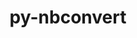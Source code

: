 ---
title: "py-nbconvert"
layout: cache
categories: [package, develop]
meta: {"compilers": ["gcc@=11.1.0", "gcc@=11.4.0", "gcc@=9.4.0", "oneapi@=2024.2.1"], "num_specs": 108, "num_specs_by_stack": {"data-vis-sdk": 9, "e4s": 29, "e4s-neoverse-v2": 14, "e4s-neoverse_v1": 12, "e4s-oneapi": 30, "e4s-power": 5, "root": 108}, "oss": ["ubuntu20.04", "ubuntu22.04"], "platforms": ["linux"], "stacks": ["data-vis-sdk", "e4s", "e4s-neoverse-v2", "e4s-neoverse_v1", "e4s-oneapi", "e4s-power", "root"], "targets": ["neoverse_v1", "neoverse_v2", "ppc64le", "x86_64_v3"], "versions": ["7.14.1", "7.16.4"]}
spec_details: [{"compiler": "oneapi@=2024.2.1", "hash": "353nwojgh4xb32edryozemqead5267wu", "os": "ubuntu22.04", "platform": "linux", "size": "-", "stacks": ["e4s-oneapi", "root"], "target": "x86_64_v3", "variants": ["build_system=python_pip", "+serve"], "versions": ["7.16.4"]}, {"compiler": "oneapi@=2024.2.1", "hash": "36rqorueqk26ugvxvlep74u3q3dfn2zv", "os": "ubuntu22.04", "platform": "linux", "size": "-", "stacks": ["root"], "target": "x86_64_v3", "variants": ["build_system=python_pip", "+serve"], "versions": ["7.16.4"]}, {"compiler": "gcc@=11.4.0", "hash": "3jx5oi7fxuiii23nbjtu6vtx6mnqylno", "os": "ubuntu22.04", "platform": "linux", "size": "-", "stacks": ["e4s", "root"], "target": "x86_64_v3", "variants": ["build_system=python_pip", "+serve"], "versions": ["7.16.4"]}, {"compiler": "oneapi@=2024.2.1", "hash": "3mw7v2xk4xfcnc6uvjgvkbp7or4w3xo6", "os": "ubuntu22.04", "platform": "linux", "size": "-", "stacks": ["root"], "target": "x86_64_v3", "variants": ["build_system=python_pip", "+serve"], "versions": ["7.16.4"]}, {"compiler": "gcc@=11.4.0", "hash": "3noizg5phw7fgjsvchwwc4jlig5ystjh", "os": "ubuntu22.04", "platform": "linux", "size": "-", "stacks": ["root"], "target": "x86_64_v3", "variants": ["build_system=python_pip", "+serve"], "versions": ["7.16.4"]}, {"compiler": "gcc@=11.4.0", "hash": "3qkxggy5t3t5z655gjopuje53rs2l5pv", "os": "ubuntu22.04", "platform": "linux", "size": "-", "stacks": ["e4s", "root"], "target": "x86_64_v3", "variants": ["build_system=python_pip", "+serve"], "versions": ["7.16.4"]}, {"compiler": "gcc@=11.4.0", "hash": "4463y4lv6uv5vvmszxvm5jlwlufkvfk4", "os": "ubuntu22.04", "platform": "linux", "size": "-", "stacks": ["e4s-neoverse_v1", "root"], "target": "neoverse_v1", "variants": ["build_system=python_pip", "+serve"], "versions": ["7.14.1"]}, {"compiler": "gcc@=11.4.0", "hash": "47kyqd7cyauenymscsn4om3rjcqfbz6l", "os": "ubuntu22.04", "platform": "linux", "size": "-", "stacks": ["root"], "target": "x86_64_v3", "variants": ["build_system=python_pip", "+serve"], "versions": ["7.16.4"]}, {"compiler": "gcc@=11.4.0", "hash": "4k3f7acwnkv5bxi36d7ahpo6axwwy4mu", "os": "ubuntu22.04", "platform": "linux", "size": "-", "stacks": ["e4s-neoverse-v2", "root"], "target": "neoverse_v2", "variants": ["build_system=python_pip", "+serve"], "versions": ["7.16.4"]}, {"compiler": "oneapi@=2024.2.1", "hash": "4lpljo2wyaj5qpw27rhoe2xfobxfufdt", "os": "ubuntu22.04", "platform": "linux", "size": "-", "stacks": ["e4s-oneapi", "root"], "target": "x86_64_v3", "variants": ["build_system=python_pip", "+serve"], "versions": ["7.16.4"]}, {"compiler": "gcc@=11.4.0", "hash": "4tb5osusilmym4wprhvnk7gxal35aqc3", "os": "ubuntu22.04", "platform": "linux", "size": "-", "stacks": ["e4s", "root"], "target": "x86_64_v3", "variants": ["build_system=python_pip", "+serve"], "versions": ["7.16.4"]}, {"compiler": "oneapi@=2024.2.1", "hash": "4w3j5oknfri6v7yvgvssdx2xbyoapcj6", "os": "ubuntu22.04", "platform": "linux", "size": "-", "stacks": ["e4s-oneapi", "root"], "target": "x86_64_v3", "variants": ["build_system=python_pip", "+serve"], "versions": ["7.16.4"]}, {"compiler": "gcc@=11.4.0", "hash": "4xzp6ekspq4p5llkdxkw76frruidiotb", "os": "ubuntu22.04", "platform": "linux", "size": "-", "stacks": ["e4s", "root"], "target": "x86_64_v3", "variants": ["build_system=python_pip", "+serve"], "versions": ["7.16.4"]}, {"compiler": "oneapi@=2024.2.1", "hash": "53mvtvawx56u5prlx4i4q42anjpvm6v3", "os": "ubuntu22.04", "platform": "linux", "size": "-", "stacks": ["e4s-oneapi", "root"], "target": "x86_64_v3", "variants": ["build_system=python_pip", "+serve"], "versions": ["7.16.4"]}, {"compiler": "gcc@=11.4.0", "hash": "55cbkn66jpahq43w3sn32dtlswstkgik", "os": "ubuntu22.04", "platform": "linux", "size": "-", "stacks": ["e4s", "root"], "target": "x86_64_v3", "variants": ["build_system=python_pip", "+serve"], "versions": ["7.16.4"]}, {"compiler": "gcc@=11.1.0", "hash": "5d2ak6ixqjcmpau2fs75utombsdh4lec", "os": "ubuntu20.04", "platform": "linux", "size": "-", "stacks": ["data-vis-sdk", "root"], "target": "x86_64_v3", "variants": ["build_system=python_pip", "+serve"], "versions": ["7.16.4"]}, {"compiler": "oneapi@=2024.2.1", "hash": "5maro6dwrhmcnqlvszb4vd6aqyxlq7da", "os": "ubuntu22.04", "platform": "linux", "size": "-", "stacks": ["e4s-oneapi", "root"], "target": "x86_64_v3", "variants": ["build_system=python_pip", "+serve"], "versions": ["7.16.4"]}, {"compiler": "gcc@=11.4.0", "hash": "5vjsitzqbnz3pckleliqbh4ydqxwdzxf", "os": "ubuntu22.04", "platform": "linux", "size": "-", "stacks": ["e4s", "root"], "target": "x86_64_v3", "variants": ["build_system=python_pip", "+serve"], "versions": ["7.16.4"]}, {"compiler": "gcc@=11.4.0", "hash": "63f4atdzfk4zdcn336av226i3ht6xy7f", "os": "ubuntu22.04", "platform": "linux", "size": "-", "stacks": ["e4s", "root"], "target": "x86_64_v3", "variants": ["build_system=python_pip", "+serve"], "versions": ["7.16.4"]}, {"compiler": "oneapi@=2024.2.1", "hash": "66w6eybphe25nrgqqrg7i35omttshg4t", "os": "ubuntu22.04", "platform": "linux", "size": "-", "stacks": ["e4s-oneapi", "root"], "target": "x86_64_v3", "variants": ["build_system=python_pip", "+serve"], "versions": ["7.16.4"]}, {"compiler": "gcc@=11.1.0", "hash": "6bqblcfwvozfjylzzdv6bisss62w27sn", "os": "ubuntu20.04", "platform": "linux", "size": "-", "stacks": ["data-vis-sdk", "root"], "target": "x86_64_v3", "variants": ["build_system=python_pip", "+serve"], "versions": ["7.16.4"]}, {"compiler": "gcc@=11.4.0", "hash": "6yq52e2d5t5bg47curd42r3wjonwfn5x", "os": "ubuntu22.04", "platform": "linux", "size": "-", "stacks": ["e4s", "root"], "target": "x86_64_v3", "variants": ["build_system=python_pip", "+serve"], "versions": ["7.16.4"]}, {"compiler": "gcc@=11.4.0", "hash": "7a6rjqi66msjjfy3waoga2523m6ycp37", "os": "ubuntu22.04", "platform": "linux", "size": "-", "stacks": ["e4s", "root"], "target": "x86_64_v3", "variants": ["build_system=python_pip", "+serve"], "versions": ["7.16.4"]}, {"compiler": "oneapi@=2024.2.1", "hash": "7eoswey4rfmmvm4jm7mr4e7aei623oya", "os": "ubuntu22.04", "platform": "linux", "size": "-", "stacks": ["root"], "target": "x86_64_v3", "variants": ["build_system=python_pip", "+serve"], "versions": ["7.16.4"]}, {"compiler": "gcc@=11.4.0", "hash": "7tuyqmfyllpj4baokruqu57mavusoqb2", "os": "ubuntu22.04", "platform": "linux", "size": "-", "stacks": ["e4s-neoverse-v2", "root"], "target": "neoverse_v2", "variants": ["build_system=python_pip", "+serve"], "versions": ["7.16.4"]}, {"compiler": "gcc@=11.4.0", "hash": "adkx4aek3juddvethzkrivhp3iv62od6", "os": "ubuntu22.04", "platform": "linux", "size": "-", "stacks": ["e4s", "root"], "target": "x86_64_v3", "variants": ["build_system=python_pip", "+serve"], "versions": ["7.16.4"]}, {"compiler": "oneapi@=2024.2.1", "hash": "axf3a66j6rbh3wsfed5qdhho5atx3sea", "os": "ubuntu22.04", "platform": "linux", "size": "-", "stacks": ["e4s-oneapi", "root"], "target": "x86_64_v3", "variants": ["build_system=python_pip", "+serve"], "versions": ["7.16.4"]}, {"compiler": "oneapi@=2024.2.1", "hash": "bbumlyvs4p3dai75m66eqlxhfqtlh7wo", "os": "ubuntu22.04", "platform": "linux", "size": "-", "stacks": ["e4s-oneapi", "root"], "target": "x86_64_v3", "variants": ["build_system=python_pip", "+serve"], "versions": ["7.16.4"]}, {"compiler": "oneapi@=2024.2.1", "hash": "bl7of3mikihylamcb5d3nxmqvdnnsqfe", "os": "ubuntu22.04", "platform": "linux", "size": "-", "stacks": ["e4s-oneapi", "root"], "target": "x86_64_v3", "variants": ["build_system=python_pip", "+serve"], "versions": ["7.16.4"]}, {"compiler": "oneapi@=2024.2.1", "hash": "cmbcdjytsavq7ltkv2ssx2tjvbojmg57", "os": "ubuntu22.04", "platform": "linux", "size": "-", "stacks": ["e4s-oneapi", "root"], "target": "x86_64_v3", "variants": ["build_system=python_pip", "+serve"], "versions": ["7.16.4"]}, {"compiler": "gcc@=11.4.0", "hash": "cpm2y2guprycwyjg7dytq7btrlth3cjy", "os": "ubuntu22.04", "platform": "linux", "size": "-", "stacks": ["e4s", "root"], "target": "x86_64_v3", "variants": ["build_system=python_pip", "+serve"], "versions": ["7.16.4"]}, {"compiler": "gcc@=11.4.0", "hash": "cqjqwdkls2j7uvir57la5n653e4xoe5b", "os": "ubuntu22.04", "platform": "linux", "size": "-", "stacks": ["e4s", "root"], "target": "x86_64_v3", "variants": ["build_system=python_pip", "+serve"], "versions": ["7.16.4"]}, {"compiler": "oneapi@=2024.2.1", "hash": "diy75gy3qjkmd4hfobzqv4e7sdqmnbd5", "os": "ubuntu22.04", "platform": "linux", "size": "-", "stacks": ["e4s-oneapi", "root"], "target": "x86_64_v3", "variants": ["build_system=python_pip", "+serve"], "versions": ["7.16.4"]}, {"compiler": "gcc@=11.4.0", "hash": "dprswhcwklw3vtl4cbgplva6ddmymlnw", "os": "ubuntu22.04", "platform": "linux", "size": "-", "stacks": ["e4s", "root"], "target": "x86_64_v3", "variants": ["build_system=python_pip", "+serve"], "versions": ["7.16.4"]}, {"compiler": "gcc@=11.1.0", "hash": "dtrbxxcg66grtdp6ijnedx2c2bndfgmj", "os": "ubuntu20.04", "platform": "linux", "size": "-", "stacks": ["data-vis-sdk", "root"], "target": "x86_64_v3", "variants": ["build_system=python_pip", "+serve"], "versions": ["7.16.4"]}, {"compiler": "oneapi@=2024.2.1", "hash": "eq63rurjjbcbjhwvb3ga2szuhl4j7rve", "os": "ubuntu22.04", "platform": "linux", "size": "-", "stacks": ["e4s-oneapi", "root"], "target": "x86_64_v3", "variants": ["build_system=python_pip", "+serve"], "versions": ["7.16.4"]}, {"compiler": "gcc@=11.4.0", "hash": "evomsby27fczomhbbqr5psvu2ymf3d53", "os": "ubuntu22.04", "platform": "linux", "size": "-", "stacks": ["e4s-neoverse_v1", "root"], "target": "neoverse_v1", "variants": ["build_system=python_pip", "+serve"], "versions": ["7.14.1"]}, {"compiler": "gcc@=11.4.0", "hash": "g66wujgys6vegw4xp23k4kugqw4idbrl", "os": "ubuntu22.04", "platform": "linux", "size": "-", "stacks": ["e4s", "root"], "target": "x86_64_v3", "variants": ["build_system=python_pip", "+serve"], "versions": ["7.16.4"]}, {"compiler": "gcc@=9.4.0", "hash": "grefjra27liu2ocdfk6mf6yoqjryicdz", "os": "ubuntu20.04", "platform": "linux", "size": "-", "stacks": ["e4s-power", "root"], "target": "ppc64le", "variants": ["build_system=python_pip", "+serve"], "versions": ["7.14.1"]}, {"compiler": "gcc@=11.1.0", "hash": "gtihkrjuwtulalkqgievvxkgp2vev344", "os": "ubuntu20.04", "platform": "linux", "size": "-", "stacks": ["data-vis-sdk", "root"], "target": "x86_64_v3", "variants": ["build_system=python_pip", "+serve"], "versions": ["7.16.4"]}, {"compiler": "gcc@=11.4.0", "hash": "h5auzdwoo4v5nzjwka4zu24byigxedct", "os": "ubuntu22.04", "platform": "linux", "size": "-", "stacks": ["e4s", "root"], "target": "x86_64_v3", "variants": ["build_system=python_pip", "+serve"], "versions": ["7.16.4"]}, {"compiler": "gcc@=11.4.0", "hash": "hjtul3bocjrbdknuv2ohkd6vpbnkv5n5", "os": "ubuntu22.04", "platform": "linux", "size": "-", "stacks": ["root"], "target": "x86_64_v3", "variants": ["build_system=python_pip", "+serve"], "versions": ["7.16.4"]}, {"compiler": "gcc@=11.4.0", "hash": "hpouo3fbn4h5k63hq646c4la5naua2su", "os": "ubuntu22.04", "platform": "linux", "size": "-", "stacks": ["e4s", "root"], "target": "x86_64_v3", "variants": ["build_system=python_pip", "+serve"], "versions": ["7.16.4"]}, {"compiler": "gcc@=11.4.0", "hash": "hyc3as77jzj22zgl2d3x6ijr7zpnkji7", "os": "ubuntu22.04", "platform": "linux", "size": "-", "stacks": ["e4s-neoverse_v1", "root"], "target": "neoverse_v1", "variants": ["build_system=python_pip", "+serve"], "versions": ["7.14.1"]}, {"compiler": "gcc@=11.4.0", "hash": "idl4bcikcn3bjs6zdxynrownygjlgtm4", "os": "ubuntu22.04", "platform": "linux", "size": "-", "stacks": ["e4s-neoverse_v1", "root"], "target": "neoverse_v1", "variants": ["build_system=python_pip", "+serve"], "versions": ["7.14.1"]}, {"compiler": "gcc@=11.4.0", "hash": "iq3qk5d3oaqngneyoxe4mfcm2yvojbfs", "os": "ubuntu22.04", "platform": "linux", "size": "-", "stacks": ["e4s-neoverse-v2", "root"], "target": "neoverse_v2", "variants": ["build_system=python_pip", "+serve"], "versions": ["7.16.4"]}, {"compiler": "oneapi@=2024.2.1", "hash": "iyopo6d2zodpfzvoax3bdb6vctrk2ypd", "os": "ubuntu22.04", "platform": "linux", "size": "-", "stacks": ["e4s-oneapi", "root"], "target": "x86_64_v3", "variants": ["build_system=python_pip", "+serve"], "versions": ["7.16.4"]}, {"compiler": "gcc@=11.4.0", "hash": "jsgcrquklzn23z5rr3unepikpluv4z6k", "os": "ubuntu22.04", "platform": "linux", "size": "-", "stacks": ["e4s-neoverse_v1", "root"], "target": "neoverse_v1", "variants": ["build_system=python_pip", "+serve"], "versions": ["7.14.1"]}, {"compiler": "gcc@=9.4.0", "hash": "jsyzsfjgdnrnt42g3q3tufjoizyta5jv", "os": "ubuntu20.04", "platform": "linux", "size": "-", "stacks": ["e4s-power", "root"], "target": "ppc64le", "variants": ["build_system=python_pip", "+serve"], "versions": ["7.14.1"]}, {"compiler": "gcc@=11.4.0", "hash": "kjhhxxyd3hzbtzpipeuhfqlo6eico6a7", "os": "ubuntu22.04", "platform": "linux", "size": "-", "stacks": ["e4s", "root"], "target": "x86_64_v3", "variants": ["build_system=python_pip", "+serve"], "versions": ["7.16.4"]}, {"compiler": "gcc@=11.4.0", "hash": "kjs4bngrvxakvgh4filyr27ss44xtdsl", "os": "ubuntu22.04", "platform": "linux", "size": "-", "stacks": ["e4s-neoverse_v1", "root"], "target": "neoverse_v1", "variants": ["build_system=python_pip", "+serve"], "versions": ["7.14.1"]}, {"compiler": "gcc@=11.4.0", "hash": "knjfs7dxiifky3yjwvyynd6wmjn2zbs7", "os": "ubuntu22.04", "platform": "linux", "size": "-", "stacks": ["e4s-neoverse-v2", "root"], "target": "neoverse_v2", "variants": ["build_system=python_pip", "+serve"], "versions": ["7.16.4"]}, {"compiler": "oneapi@=2024.2.1", "hash": "lemhubckyemt425ajcsfcctla7htv5zk", "os": "ubuntu22.04", "platform": "linux", "size": "-", "stacks": ["root"], "target": "x86_64_v3", "variants": ["build_system=python_pip", "+serve"], "versions": ["7.16.4"]}, {"compiler": "gcc@=11.4.0", "hash": "lgjnhopug6ftrmbt7eob266fchmg63ab", "os": "ubuntu22.04", "platform": "linux", "size": "-", "stacks": ["e4s-neoverse_v1", "root"], "target": "neoverse_v1", "variants": ["build_system=python_pip", "+serve"], "versions": ["7.14.1"]}, {"compiler": "gcc@=11.4.0", "hash": "lw3ebgcatoyjq35fisho6soespffdo5b", "os": "ubuntu22.04", "platform": "linux", "size": "-", "stacks": ["e4s-neoverse_v1", "root"], "target": "neoverse_v1", "variants": ["build_system=python_pip", "+serve"], "versions": ["7.14.1"]}, {"compiler": "gcc@=11.4.0", "hash": "mijklpxoddgt5wo7524gv4f5z7s3eayv", "os": "ubuntu22.04", "platform": "linux", "size": "-", "stacks": ["e4s", "root"], "target": "x86_64_v3", "variants": ["build_system=python_pip", "+serve"], "versions": ["7.16.4"]}, {"compiler": "gcc@=9.4.0", "hash": "mnbryhlnsgrw6pcc72clek3jocovgsgl", "os": "ubuntu20.04", "platform": "linux", "size": "-", "stacks": ["e4s-power", "root"], "target": "ppc64le", "variants": ["build_system=python_pip", "+serve"], "versions": ["7.14.1"]}, {"compiler": "oneapi@=2024.2.1", "hash": "mtqbyjp553gqspzduexa4jpeswib3rlh", "os": "ubuntu22.04", "platform": "linux", "size": "-", "stacks": ["e4s-oneapi", "root"], "target": "x86_64_v3", "variants": ["build_system=python_pip", "+serve"], "versions": ["7.16.4"]}, {"compiler": "gcc@=11.1.0", "hash": "nrds2ur535w4mmo3dmeqdbxkkjl7anlb", "os": "ubuntu20.04", "platform": "linux", "size": "-", "stacks": ["data-vis-sdk", "root"], "target": "x86_64_v3", "variants": ["build_system=python_pip", "+serve"], "versions": ["7.16.4"]}, {"compiler": "gcc@=11.4.0", "hash": "numpp2u7plf3tcczeuntwkfwyplvmp6i", "os": "ubuntu22.04", "platform": "linux", "size": "-", "stacks": ["e4s-neoverse-v2", "root"], "target": "neoverse_v2", "variants": ["build_system=python_pip", "+serve"], "versions": ["7.16.4"]}, {"compiler": "gcc@=11.4.0", "hash": "o4yf62kh57fagfmf4qf7ltx6y5egx6wc", "os": "ubuntu22.04", "platform": "linux", "size": "-", "stacks": ["e4s-neoverse_v1", "root"], "target": "neoverse_v1", "variants": ["build_system=python_pip", "+serve"], "versions": ["7.14.1"]}, {"compiler": "oneapi@=2024.2.1", "hash": "ojsytam5fcforo7lvvxfritbbhqosfu4", "os": "ubuntu22.04", "platform": "linux", "size": "-", "stacks": ["e4s-oneapi", "root"], "target": "x86_64_v3", "variants": ["build_system=python_pip", "+serve"], "versions": ["7.16.4"]}, {"compiler": "oneapi@=2024.2.1", "hash": "orz24ncukjqekcrsj2ee7ngb2gzycwja", "os": "ubuntu22.04", "platform": "linux", "size": "-", "stacks": ["e4s-oneapi", "root"], "target": "x86_64_v3", "variants": ["build_system=python_pip", "+serve"], "versions": ["7.16.4"]}, {"compiler": "gcc@=11.4.0", "hash": "p3jicwpexznd2llfld4qkthjokmyqey7", "os": "ubuntu22.04", "platform": "linux", "size": "-", "stacks": ["e4s", "root"], "target": "x86_64_v3", "variants": ["build_system=python_pip", "+serve"], "versions": ["7.16.4"]}, {"compiler": "gcc@=11.1.0", "hash": "px6sn7vfk52nualnnsgvu5vizictyf7a", "os": "ubuntu20.04", "platform": "linux", "size": "-", "stacks": ["data-vis-sdk", "root"], "target": "x86_64_v3", "variants": ["build_system=python_pip", "+serve"], "versions": ["7.16.4"]}, {"compiler": "gcc@=11.4.0", "hash": "qbokewk5kcapgzja5xyzrla57rm445pg", "os": "ubuntu22.04", "platform": "linux", "size": "-", "stacks": ["e4s-neoverse_v1", "root"], "target": "neoverse_v1", "variants": ["build_system=python_pip", "+serve"], "versions": ["7.14.1"]}, {"compiler": "oneapi@=2024.2.1", "hash": "qioz7qk66ej7abs36sg4qm52352zuysp", "os": "ubuntu22.04", "platform": "linux", "size": "-", "stacks": ["e4s-oneapi", "root"], "target": "x86_64_v3", "variants": ["build_system=python_pip", "+serve"], "versions": ["7.16.4"]}, {"compiler": "gcc@=11.4.0", "hash": "qlkxbxmj3txvsovmf622ifz2umlylqa6", "os": "ubuntu22.04", "platform": "linux", "size": "-", "stacks": ["e4s", "root"], "target": "x86_64_v3", "variants": ["build_system=python_pip", "+serve"], "versions": ["7.16.4"]}, {"compiler": "oneapi@=2024.2.1", "hash": "qxjlx6hcnxn25jlrzrstqtrazj5y6x2b", "os": "ubuntu22.04", "platform": "linux", "size": "-", "stacks": ["e4s-oneapi", "root"], "target": "x86_64_v3", "variants": ["build_system=python_pip", "+serve"], "versions": ["7.16.4"]}, {"compiler": "gcc@=11.4.0", "hash": "r4uavu3awstw52othqzk6ffmpuxj3o3l", "os": "ubuntu22.04", "platform": "linux", "size": "-", "stacks": ["e4s-neoverse-v2", "root"], "target": "neoverse_v2", "variants": ["build_system=python_pip", "+serve"], "versions": ["7.16.4"]}, {"compiler": "gcc@=9.4.0", "hash": "r5gofmcu6vg4jyrscxtm2vithmovqs7g", "os": "ubuntu20.04", "platform": "linux", "size": "-", "stacks": ["e4s-power", "root"], "target": "ppc64le", "variants": ["build_system=python_pip", "+serve"], "versions": ["7.14.1"]}, {"compiler": "oneapi@=2024.2.1", "hash": "rfhwcto5agqatci4rzkbjf6z425kmo4r", "os": "ubuntu22.04", "platform": "linux", "size": "-", "stacks": ["e4s-oneapi", "root"], "target": "x86_64_v3", "variants": ["build_system=python_pip", "+serve"], "versions": ["7.16.4"]}, {"compiler": "gcc@=11.1.0", "hash": "rfmdcoofd2t2ea52kf6rdlzf6lol46lo", "os": "ubuntu20.04", "platform": "linux", "size": "-", "stacks": ["data-vis-sdk", "root"], "target": "x86_64_v3", "variants": ["build_system=python_pip", "+serve"], "versions": ["7.16.4"]}, {"compiler": "oneapi@=2024.2.1", "hash": "ricynisnbshcoe2sdv2hexvjrcqgcwyl", "os": "ubuntu22.04", "platform": "linux", "size": "-", "stacks": ["e4s-oneapi", "root"], "target": "x86_64_v3", "variants": ["build_system=python_pip", "+serve"], "versions": ["7.16.4"]}, {"compiler": "gcc@=11.1.0", "hash": "rixm4lc6xjubgxdbhqxjytsghzklhqgt", "os": "ubuntu20.04", "platform": "linux", "size": "-", "stacks": ["data-vis-sdk", "root"], "target": "x86_64_v3", "variants": ["build_system=python_pip", "+serve"], "versions": ["7.16.4"]}, {"compiler": "gcc@=11.4.0", "hash": "rl2ilu2jtypd56h5gas22nkuut5ozouv", "os": "ubuntu22.04", "platform": "linux", "size": "-", "stacks": ["e4s", "root"], "target": "x86_64_v3", "variants": ["build_system=python_pip", "+serve"], "versions": ["7.16.4"]}, {"compiler": "gcc@=11.4.0", "hash": "rqots2vqplglyqbr4euh72pgx2v77r4q", "os": "ubuntu22.04", "platform": "linux", "size": "-", "stacks": ["e4s", "root"], "target": "x86_64_v3", "variants": ["build_system=python_pip", "+serve"], "versions": ["7.16.4"]}, {"compiler": "gcc@=11.4.0", "hash": "s3t26ubye3k6mngdlnguhzbqxmdjeqsj", "os": "ubuntu22.04", "platform": "linux", "size": "-", "stacks": ["e4s-neoverse-v2", "root"], "target": "neoverse_v2", "variants": ["build_system=python_pip", "+serve"], "versions": ["7.16.4"]}, {"compiler": "gcc@=11.4.0", "hash": "sh6pylee4eug2bftxlmvrthbad7g5jrl", "os": "ubuntu22.04", "platform": "linux", "size": "-", "stacks": ["root"], "target": "neoverse_v2", "variants": ["build_system=python_pip", "+serve"], "versions": ["7.16.4"]}, {"compiler": "oneapi@=2024.2.1", "hash": "tjwotcbb372vdwymro4amngwy6f26wfq", "os": "ubuntu22.04", "platform": "linux", "size": "-", "stacks": ["e4s-oneapi", "root"], "target": "x86_64_v3", "variants": ["build_system=python_pip", "+serve"], "versions": ["7.16.4"]}, {"compiler": "gcc@=11.4.0", "hash": "tmwiiwuc6zleaapnc6nqalxyzthy4xvx", "os": "ubuntu22.04", "platform": "linux", "size": "-", "stacks": ["e4s-neoverse-v2", "root"], "target": "neoverse_v2", "variants": ["build_system=python_pip", "+serve"], "versions": ["7.16.4"]}, {"compiler": "oneapi@=2024.2.1", "hash": "txbjjtxujd6qgf7jy7h7qpn4gkw5kst4", "os": "ubuntu22.04", "platform": "linux", "size": "-", "stacks": ["e4s-oneapi", "root"], "target": "x86_64_v3", "variants": ["build_system=python_pip", "+serve"], "versions": ["7.16.4"]}, {"compiler": "gcc@=11.4.0", "hash": "uaedscekseiiglq6jhpgkhpwrxdjw2a3", "os": "ubuntu22.04", "platform": "linux", "size": "-", "stacks": ["e4s-neoverse-v2", "root"], "target": "neoverse_v2", "variants": ["build_system=python_pip", "+serve"], "versions": ["7.16.4"]}, {"compiler": "oneapi@=2024.2.1", "hash": "ubkegv3jszjujeym37f2zrrvexukd22p", "os": "ubuntu22.04", "platform": "linux", "size": "-", "stacks": ["e4s-oneapi", "root"], "target": "x86_64_v3", "variants": ["build_system=python_pip", "+serve"], "versions": ["7.16.4"]}, {"compiler": "gcc@=11.4.0", "hash": "uffutfdvu7t4ewjs2h4peaw4ukvlqvr2", "os": "ubuntu22.04", "platform": "linux", "size": "-", "stacks": ["e4s-neoverse-v2", "root"], "target": "neoverse_v2", "variants": ["build_system=python_pip", "+serve"], "versions": ["7.16.4"]}, {"compiler": "gcc@=11.4.0", "hash": "uh6f5drordmtlsjcww32yjqivwa3phmn", "os": "ubuntu22.04", "platform": "linux", "size": "-", "stacks": ["e4s-neoverse_v1", "root"], "target": "neoverse_v1", "variants": ["build_system=python_pip", "+serve"], "versions": ["7.14.1"]}, {"compiler": "gcc@=11.4.0", "hash": "uiildl25zlqcw3555yeer447tyc2a6ei", "os": "ubuntu22.04", "platform": "linux", "size": "-", "stacks": ["e4s", "root"], "target": "x86_64_v3", "variants": ["build_system=python_pip", "+serve"], "versions": ["7.16.4"]}, {"compiler": "gcc@=11.4.0", "hash": "uodcukcqtzrnh76wfgxvgpqwpddih6on", "os": "ubuntu22.04", "platform": "linux", "size": "-", "stacks": ["e4s", "root"], "target": "x86_64_v3", "variants": ["build_system=python_pip", "+serve"], "versions": ["7.16.4"]}, {"compiler": "oneapi@=2024.2.1", "hash": "upvkcbaxg4emdj27qvxpwne3ds2rryyr", "os": "ubuntu22.04", "platform": "linux", "size": "-", "stacks": ["e4s-oneapi", "root"], "target": "x86_64_v3", "variants": ["build_system=python_pip", "+serve"], "versions": ["7.16.4"]}, {"compiler": "gcc@=11.4.0", "hash": "uufxfai4asrd55hbbx2liavm23e2ip47", "os": "ubuntu22.04", "platform": "linux", "size": "-", "stacks": ["e4s", "root"], "target": "x86_64_v3", "variants": ["build_system=python_pip", "+serve"], "versions": ["7.16.4"]}, {"compiler": "gcc@=11.4.0", "hash": "uysiviufulvx7xt5z2oq37fsmj3mju54", "os": "ubuntu22.04", "platform": "linux", "size": "-", "stacks": ["e4s", "root"], "target": "x86_64_v3", "variants": ["build_system=python_pip", "+serve"], "versions": ["7.16.4"]}, {"compiler": "gcc@=11.4.0", "hash": "vhasivaia2fllrfebzy35xik6ktqw5fx", "os": "ubuntu22.04", "platform": "linux", "size": "-", "stacks": ["e4s", "root"], "target": "x86_64_v3", "variants": ["build_system=python_pip", "+serve"], "versions": ["7.16.4"]}, {"compiler": "oneapi@=2024.2.1", "hash": "vpd4up6sonilpuff47xwqncffks2lwby", "os": "ubuntu22.04", "platform": "linux", "size": "-", "stacks": ["e4s-oneapi", "root"], "target": "x86_64_v3", "variants": ["build_system=python_pip", "+serve"], "versions": ["7.16.4"]}, {"compiler": "oneapi@=2024.2.1", "hash": "vsypjdbdwtvynbuy6utjptymx2tpxjf5", "os": "ubuntu22.04", "platform": "linux", "size": "-", "stacks": ["e4s-oneapi", "root"], "target": "x86_64_v3", "variants": ["build_system=python_pip", "+serve"], "versions": ["7.16.4"]}, {"compiler": "gcc@=11.4.0", "hash": "vvl5lftoa4enwzs5xkizzzhm7j72se6d", "os": "ubuntu22.04", "platform": "linux", "size": "-", "stacks": ["e4s-neoverse-v2", "root"], "target": "neoverse_v2", "variants": ["build_system=python_pip", "+serve"], "versions": ["7.16.4"]}, {"compiler": "oneapi@=2024.2.1", "hash": "vyutnbsskc6gw5y7i47u4mt5ibnql2a7", "os": "ubuntu22.04", "platform": "linux", "size": "-", "stacks": ["e4s-oneapi", "root"], "target": "x86_64_v3", "variants": ["build_system=python_pip", "+serve"], "versions": ["7.16.4"]}, {"compiler": "oneapi@=2024.2.1", "hash": "wd634pemoyq56gkdgozrcierepiox7wp", "os": "ubuntu22.04", "platform": "linux", "size": "-", "stacks": ["e4s-oneapi", "root"], "target": "x86_64_v3", "variants": ["build_system=python_pip", "+serve"], "versions": ["7.16.4"]}, {"compiler": "gcc@=11.4.0", "hash": "wfxvz4cy322qm6wsg7u74puljndkn27n", "os": "ubuntu22.04", "platform": "linux", "size": "-", "stacks": ["e4s-neoverse-v2", "root"], "target": "neoverse_v2", "variants": ["build_system=python_pip", "+serve"], "versions": ["7.16.4"]}, {"compiler": "gcc@=11.1.0", "hash": "xgkozuyykton3tf56k47dpdj4mc3ii2n", "os": "ubuntu20.04", "platform": "linux", "size": "-", "stacks": ["data-vis-sdk", "root"], "target": "x86_64_v3", "variants": ["build_system=python_pip", "+serve"], "versions": ["7.16.4"]}, {"compiler": "oneapi@=2024.2.1", "hash": "xjwpxr3tdb5bgmkitjetj5h3hgquok57", "os": "ubuntu22.04", "platform": "linux", "size": "-", "stacks": ["e4s-oneapi", "root"], "target": "x86_64_v3", "variants": ["build_system=python_pip", "+serve"], "versions": ["7.16.4"]}, {"compiler": "oneapi@=2024.2.1", "hash": "xs55e73lqgrshymeipydonz4mldqhhv2", "os": "ubuntu22.04", "platform": "linux", "size": "-", "stacks": ["e4s-oneapi", "root"], "target": "x86_64_v3", "variants": ["build_system=python_pip", "+serve"], "versions": ["7.16.4"]}, {"compiler": "gcc@=11.4.0", "hash": "xzncrc5krkehjvud5salci3aqx7u7bpz", "os": "ubuntu22.04", "platform": "linux", "size": "-", "stacks": ["e4s", "root"], "target": "x86_64_v3", "variants": ["build_system=python_pip", "+serve"], "versions": ["7.16.4"]}, {"compiler": "gcc@=11.4.0", "hash": "ymupolbzrhjy4j4ddllkkiygarw235xp", "os": "ubuntu22.04", "platform": "linux", "size": "-", "stacks": ["root"], "target": "neoverse_v2", "variants": ["build_system=python_pip", "+serve"], "versions": ["7.16.4"]}, {"compiler": "gcc@=11.4.0", "hash": "ypzpqkh3cewodzizwy4sau6r7ngac6y3", "os": "ubuntu22.04", "platform": "linux", "size": "-", "stacks": ["e4s-neoverse_v1", "root"], "target": "neoverse_v1", "variants": ["build_system=python_pip", "+serve"], "versions": ["7.14.1"]}, {"compiler": "gcc@=11.4.0", "hash": "z5ebblsn6vplvvg77eiv6izdthzdfgfb", "os": "ubuntu22.04", "platform": "linux", "size": "-", "stacks": ["e4s-neoverse-v2", "root"], "target": "neoverse_v2", "variants": ["build_system=python_pip", "+serve"], "versions": ["7.16.4"]}, {"compiler": "gcc@=11.4.0", "hash": "zbjdwmxfu5o5jcfklnnr7lf26nnfznnt", "os": "ubuntu22.04", "platform": "linux", "size": "-", "stacks": ["e4s", "root"], "target": "x86_64_v3", "variants": ["build_system=python_pip", "+serve"], "versions": ["7.16.4"]}, {"compiler": "gcc@=9.4.0", "hash": "zsoiudt7tx4vz7iheraxqztth7xsjf5h", "os": "ubuntu20.04", "platform": "linux", "size": "-", "stacks": ["e4s-power", "root"], "target": "ppc64le", "variants": ["build_system=python_pip", "+serve"], "versions": ["7.14.1"]}, {"compiler": "gcc@=11.4.0", "hash": "zv3wm4lttzzjh6lwlki6a7g6oh64aa2i", "os": "ubuntu22.04", "platform": "linux", "size": "-", "stacks": ["e4s-neoverse-v2", "root"], "target": "neoverse_v2", "variants": ["build_system=python_pip", "+serve"], "versions": ["7.16.4"]}]
---